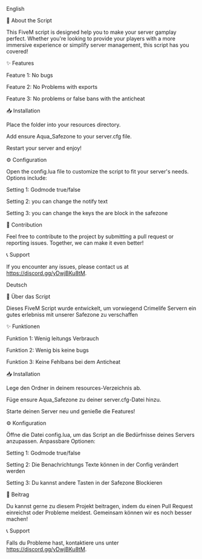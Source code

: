English

🚀 About the Script

This FiveM script is designed help you to make your server gamplay perfect. Whether you're looking to provide your players with a more immersive experience or simplify server management, this script has you covered!

✨ Features

Feature 1: No bugs

Feature 2: No Problems with exports

Feature 3: No problems or false bans with the anticheat

📥 Installation

Place the folder into your resources directory.

Add ensure Aqua_Safezone to your server.cfg file.

Restart your server and enjoy!

⚙️ Configuration

Open the config.lua file to customize the script to fit your server's needs. Options include:

Setting 1: Godmode true/false

Setting 2: you can change the notify text

Setting 3: you can change the keys the are block in the safezone

🤝 Contribution

Feel free to contribute to the project by submitting a pull request or reporting issues. Together, we can make it even better!

📞 Support

If you encounter any issues, please contact us at https://discord.gg/yDwjBKu8tM.

Deutsch

🚀 Über das Script

Dieses FiveM Script wurde entwickelt, um vorwiegend Crimelife Servern ein gutes erlebniss mit unserer Safezone zu verschaffen

✨ Funktionen

Funktion 1: Wenig leitungs Verbrauch

Funktion 2: Wenig bis keine bugs

Funktion 3: Keine Fehlbans bei dem Anticheat

📥 Installation

Lege den Ordner in deinem resources-Verzeichnis ab.

Füge ensure Aqua_Safezone zu deiner server.cfg-Datei hinzu.

Starte deinen Server neu und genieße die Features!

⚙️ Konfiguration

Öffne die Datei config.lua, um das Script an die Bedürfnisse deines Servers anzupassen. Anpassbare Optionen:

Setting 1: Godmode true/false

Setting 2: Die Benachrichtungs Texte können in der Config verändert werden

Setting 3: Du kannst andere Tasten in der Safezone Blockieren 

🤝 Beitrag

Du kannst gerne zu diesem Projekt beitragen, indem du einen Pull Request einreichst oder Probleme meldest. Gemeinsam können wir es noch besser machen!

📞 Support

Falls du Probleme hast, kontaktiere uns unter https://discord.gg/yDwjBKu8tM.
